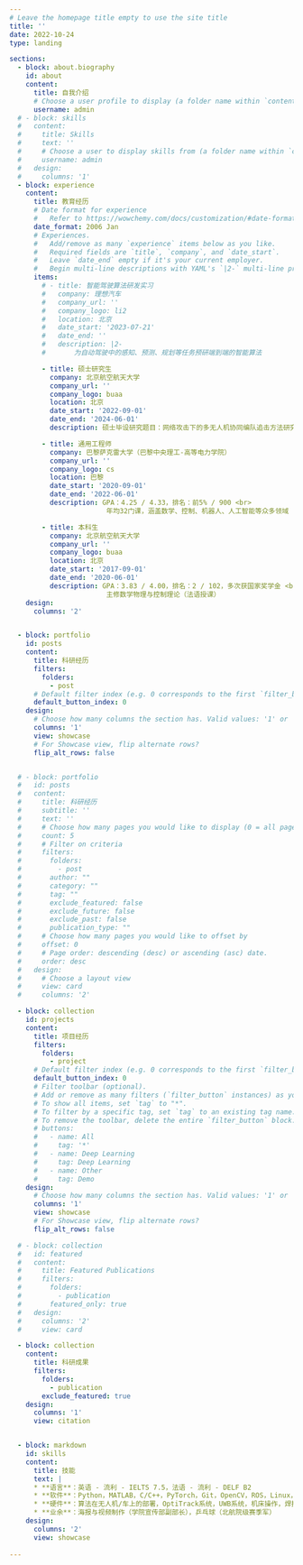 ```yaml
---
# Leave the homepage title empty to use the site title
title: ''
date: 2022-10-24
type: landing

sections:
  - block: about.biography
    id: about
    content:
      title: 自我介绍
      # Choose a user profile to display (a folder name within `content/authors/`)
      username: admin
  # - block: skills
  #   content:
  #     title: Skills
  #     text: ''
  #     # Choose a user to display skills from (a folder name within `content/authors/`)
  #     username: admin
  #   design:
  #     columns: '1'
  - block: experience
    content:
      title: 教育经历
      # Date format for experience
      #   Refer to https://wowchemy.com/docs/customization/#date-format
      date_format: 2006 Jan
      # Experiences.
      #   Add/remove as many `experience` items below as you like.
      #   Required fields are `title`, `company`, and `date_start`.
      #   Leave `date_end` empty if it's your current employer.
      #   Begin multi-line descriptions with YAML's `|2-` multi-line prefix.
      items:
        # - title: 智能驾驶算法研发实习
        #   company: 理想汽车
        #   company_url: ''
        #   company_logo: li2
        #   location: 北京
        #   date_start: '2023-07-21'
        #   date_end: ''
        #   description: |2-
        #       为自动驾驶中的感知、预测、规划等任务预研端到端的智能算法

        - title: 硕士研究生
          company: 北京航空航天大学
          company_url: ''
          company_logo: buaa
          location: 北京
          date_start: '2022-09-01'
          date_end: '2024-06-01'
          description: 硕士毕设研究题目：网络攻击下的多无人机协同编队追击方法研究

        - title: 通用工程师
          company: 巴黎萨克雷大学（巴黎中央理工-高等电力学院）
          company_url: ''
          company_logo: cs
          location: 巴黎
          date_start: '2020-09-01'
          date_end: '2022-06-01'
          description: GPA：4.25 / 4.33，排名：前5% / 900 <br>
                        年均32门课，涵盖数学、控制、机器人、人工智能等众多领域

        - title: 本科生
          company: 北京航空航天大学
          company_url: ''
          company_logo: buaa
          location: 北京
          date_start: '2017-09-01'
          date_end: '2020-06-01'
          description: GPA：3.83 / 4.00，排名：2 / 102，多次获国家奖学金 <br>
                        主修数学物理与控制理论（法语授课）
    design:
      columns: '2'


  - block: portfolio
    id: posts
    content:
      title: 科研经历
      filters:
        folders:
          - post
      # Default filter index (e.g. 0 corresponds to the first `filter_button` instance below).
      default_button_index: 0
    design:
      # Choose how many columns the section has. Valid values: '1' or '2'.
      columns: '1'
      view: showcase
      # For Showcase view, flip alternate rows?
      flip_alt_rows: false


  # - block: portfolio
  #   id: posts
  #   content:
  #     title: 科研经历
  #     subtitle: ''
  #     text: ''
  #     # Choose how many pages you would like to display (0 = all pages)
  #     count: 5
  #     # Filter on criteria
  #     filters:
  #       folders:
  #         - post
  #       author: ""
  #       category: ""
  #       tag: ""
  #       exclude_featured: false
  #       exclude_future: false
  #       exclude_past: false
  #       publication_type: ""
  #     # Choose how many pages you would like to offset by
  #     offset: 0
  #     # Page order: descending (desc) or ascending (asc) date.
  #     order: desc
  #   design:
  #     # Choose a layout view
  #     view: card
  #     columns: '2'

  - block: collection
    id: projects
    content:
      title: 项目经历
      filters:
        folders:
          - project
      # Default filter index (e.g. 0 corresponds to the first `filter_button` instance below).
      default_button_index: 0
      # Filter toolbar (optional).
      # Add or remove as many filters (`filter_button` instances) as you like.
      # To show all items, set `tag` to "*".
      # To filter by a specific tag, set `tag` to an existing tag name.
      # To remove the toolbar, delete the entire `filter_button` block.
      # buttons:
      #   - name: All
      #     tag: '*'
      #   - name: Deep Learning
      #     tag: Deep Learning
      #   - name: Other
      #     tag: Demo
    design:
      # Choose how many columns the section has. Valid values: '1' or '2'.
      columns: '1'
      view: showcase
      # For Showcase view, flip alternate rows?
      flip_alt_rows: false

  # - block: collection
  #   id: featured
  #   content:
  #     title: Featured Publications
  #     filters:
  #       folders:
  #         - publication
  #       featured_only: true
  #   design:
  #     columns: '2'
  #     view: card

  - block: collection
    content:
      title: 科研成果
      filters:
        folders:
          - publication
        exclude_featured: true
    design:
      columns: '1'
      view: citation


  - block: markdown
    id: skills
    content:
      title: 技能
      text: |
      * **语言**：英语 - 流利 - IELTS 7.5，法语 - 流利 - DELF B2
      * **软件**：Python，MATLAB，C/C++，PyTorch，Git，OpenCV，ROS，Linux，AE，PS
      * **硬件**：算法在无人机/车上的部署，OptiTrack系统，UWB系统，机床操作，焊接
      * **业余**：海报与视频制作（学院宣传部副部长），乒乓球（北航院级赛季军）
    design:
      columns: '2'
      view: showcase
      
---
```

